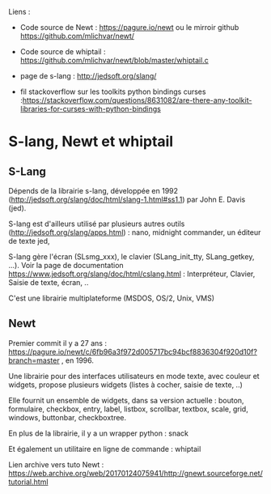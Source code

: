 Liens :

- Code source de Newt : https://pagure.io/newt ou le mirroir github https://github.com/mlichvar/newt/
- Code source de whiptail : https://github.com/mlichvar/newt/blob/master/whiptail.c
- page de s-lang : http://jedsoft.org/slang/

- fil stackoverflow sur les toolkits python bindings curses :https://stackoverflow.com/questions/8631082/are-there-any-toolkit-libraries-for-curses-with-python-bindings 

# S-lang, Newt et whiptail


## S-Lang

Dépends de la librairie s-lang, développée en 1992 (http://jedsoft.org/slang/doc/html/slang-1.html#ss1.1) par John E. Davis (jed).

S-lang est d'ailleurs utilisé par plusieurs autres outils (http://jedsoft.org/slang/apps.html) : nano,  midnight commander, un éditeur de texte jed, 

S-lang gère l'écran (SLsmg_xxx), le clavier (SLang_init_tty, SLang_getkey, ...). Voir la page de documentation https://www.jedsoft.org/slang/doc/html/cslang.html : Interpréteur, Clavier, Saisie de texte, écran, ..

C'est une librairie multiplateforme (MSDOS, OS/2, Unix, VMS)

## Newt

Premier commit il y a 27 ans : https://pagure.io/newt/c/6fb96a3f972d005717bc94bcf8836304f920d10f?branch=master , en 1996.

Une librairie pour des interfaces utilisateurs en mode texte, avec couleur et widgets, propose plusieurs widgets (listes à cocher, saisie de texte, ..)

Elle fournit un ensemble de widgets, dans sa version actuelle : bouton, formulaire, checkbox, entry, label, listbox, scrollbar, textbox, scale, grid, windows, buttonbar, checkboxtree. 

En plus de la librairie, il y a un wrapper python : snack

Et également un utilitaire en ligne de commande : whiptail

Lien archive vers tuto Newt : https://web.archive.org/web/20170124075941/http://gnewt.sourceforge.net/tutorial.html
